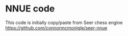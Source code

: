 # NNUE code

This code is initially copy/paste from Seer chess engine
https://github.com/connormcmonigle/seer-nnue

